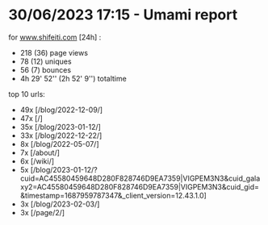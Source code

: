 # 30/06/2023 17:15 - Umami report
for www.shifeiti.com [24h] :

 - 218 (36) page views
 - 78 (12) uniques
 - 56 (7) bounces
 - 4h 29' 52'' (2h 52' 9'') totaltime


top 10 urls:
 - 49x [/blog/2022-12-09/]
 - 47x [/]
 - 35x [/blog/2023-01-12/]
 - 33x [/blog/2022-12-22/]
 - 8x [/blog/2022-05-07/]
 - 7x [/about/]
 - 6x [/wiki/]
 - 5x [/blog/2023-01-12/?cuid=AC45580459648D280F828746D9EA7359|VIGPEM3N3&cuid_galaxy2=AC45580459648D280F828746D9EA7359|VIGPEM3N3&cuid_gid=&timestamp=1687959787347&_client_version=12.43.1.0]
 - 3x [/blog/2023-02-03/]
 - 3x [/page/2/]


